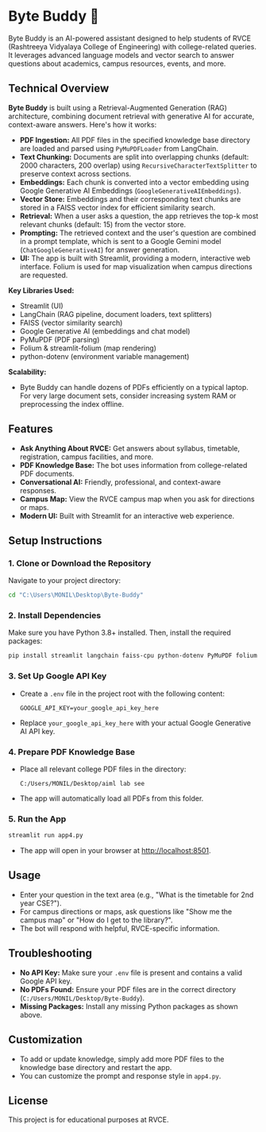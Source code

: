 # Byte Buddy 🤖

Byte Buddy is an AI-powered assistant designed to help students of RVCE (Rashtreeya Vidyalaya College of Engineering) with college-related queries. It leverages advanced language models and vector search to answer questions about academics, campus resources, events, and more.

## Technical Overview

**Byte Buddy** is built using a Retrieval-Augmented Generation (RAG) architecture, combining document retrieval with generative AI for accurate, context-aware answers. Here's how it works:

- **PDF Ingestion:** All PDF files in the specified knowledge base directory are loaded and parsed using `PyMuPDFLoader` from LangChain.
- **Text Chunking:** Documents are split into overlapping chunks (default: 2000 characters, 200 overlap) using `RecursiveCharacterTextSplitter` to preserve context across sections.
- **Embeddings:** Each chunk is converted into a vector embedding using Google Generative AI Embeddings (`GoogleGenerativeAIEmbeddings`).
- **Vector Store:** Embeddings and their corresponding text chunks are stored in a FAISS vector index for efficient similarity search.
- **Retrieval:** When a user asks a question, the app retrieves the top-k most relevant chunks (default: 15) from the vector store.
- **Prompting:** The retrieved context and the user's question are combined in a prompt template, which is sent to a Google Gemini model (`ChatGoogleGenerativeAI`) for answer generation.
- **UI:** The app is built with Streamlit, providing a modern, interactive web interface. Folium is used for map visualization when campus directions are requested.

**Key Libraries Used:**
- Streamlit (UI)
- LangChain (RAG pipeline, document loaders, text splitters)
- FAISS (vector similarity search)
- Google Generative AI (embeddings and chat model)
- PyMuPDF (PDF parsing)
- Folium & streamlit-folium (map rendering)
- python-dotenv (environment variable management)

**Scalability:**
- Byte Buddy can handle dozens of PDFs efficiently on a typical laptop. For very large document sets, consider increasing system RAM or preprocessing the index offline.

## Features

- **Ask Anything About RVCE:** Get answers about syllabus, timetable, registration, campus facilities, and more.
- **PDF Knowledge Base:** The bot uses information from college-related PDF documents.
- **Conversational AI:** Friendly, professional, and context-aware responses.
- **Campus Map:** View the RVCE campus map when you ask for directions or maps.
- **Modern UI:** Built with Streamlit for an interactive web experience.

## Setup Instructions

### 1. Clone or Download the Repository

Navigate to your project directory:

```sh
cd "C:\Users\MONIL\Desktop\Byte-Buddy"
```

### 2. Install Dependencies

Make sure you have Python 3.8+ installed. Then, install the required packages:

```sh
pip install streamlit langchain faiss-cpu python-dotenv PyMuPDF folium streamlit-folium google-generativeai
```

### 3. Set Up Google API Key

- Create a `.env` file in the project root with the following content:
  ```
  GOOGLE_API_KEY=your_google_api_key_here
  ```
- Replace `your_google_api_key_here` with your actual Google Generative AI API key.

### 4. Prepare PDF Knowledge Base

- Place all relevant college PDF files in the directory:
  ```
  C:/Users/MONIL/Desktop/aiml lab see
  ```
- The app will automatically load all PDFs from this folder.

### 5. Run the App

```sh
streamlit run app4.py
```

- The app will open in your browser at [http://localhost:8501](http://localhost:8501).

## Usage

- Enter your question in the text area (e.g., "What is the timetable for 2nd year CSE?").
- For campus directions or maps, ask questions like "Show me the campus map" or "How do I get to the library?".
- The bot will respond with helpful, RVCE-specific information.

## Troubleshooting

- **No API Key:** Make sure your `.env` file is present and contains a valid Google API key.
- **No PDFs Found:** Ensure your PDF files are in the correct directory (`C:/Users/MONIL/Desktop/Byte-Buddy`).
- **Missing Packages:** Install any missing Python packages as shown above.

## Customization

- To add or update knowledge, simply add more PDF files to the knowledge base directory and restart the app.
- You can customize the prompt and response style in `app4.py`.

## License

This project is for educational purposes at RVCE.
